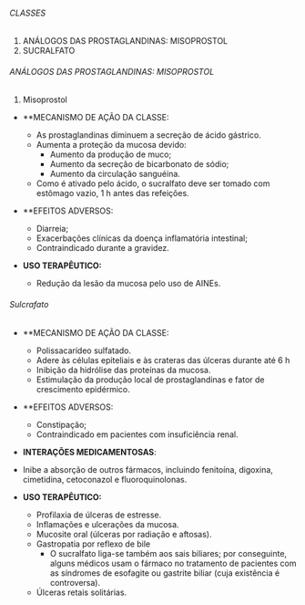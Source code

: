 
###### CLASSES
1. ANÁLOGOS DAS PROSTAGLANDINAS: MISOPROSTOL
2. SUCRALFATO

###### ANÁLOGOS DAS PROSTAGLANDINAS: MISOPROSTOL
1. Misoprostol

- **MECANISMO DE AÇÃO DA CLASSE:
	- As prostaglandinas diminuem a secreção de ácido gástrico. 
	- Aumenta a proteção da mucosa devido: 
		- Aumento da produção de muco; 
		- Aumento da secreção de bicarbonato de sódio;
		- Aumento da circulação sanguéina. 
	- Como é ativado pelo ácido, o sucralfato deve ser tomado com estômago vazio, 1 h antes das refeições.

- **EFEITOS ADVERSOS:
	- Diarreia;
	- Exacerbações clínicas da doença inflamatória intestinal;
	- Contraindicado durante a gravidez. 

- **USO TERAPÊUTICO:** 
	- Redução da lesão da mucosa pelo uso de AINEs. 

###### Sulcrafato
- **MECANISMO DE AÇÃO DA CLASSE:
	- Polissacarídeo sulfatado. 
	- Adere às células epiteliais e às crateras das úlceras durante até 6 h
	- Inibição da hidrólise das proteínas da mucosa.
	- Estimulação da produção local de prostaglandinas e fator de crescimento epidérmico.

- **EFEITOS ADVERSOS:
	- Constipação;
	- Contraindicado em pacientes com insuficiência renal. 

- **INTERAÇÕES MEDICAMENTOSAS**:
- Inibe a absorção de outros fármacos, incluindo fenitoína, digoxina, cimetidina, cetoconazol e fluoroquinolonas.

- **USO TERAPÊUTICO:** 
	- Profilaxia de úlceras de estresse.
	- Inflamações e ulcerações da mucosa. 
	- Mucosite oral (úlceras por radiação e aftosas).
	- Gastropatia por reflexo de bile
		- O sucralfato liga-se também aos sais biliares; por conseguinte, alguns médicos usam o fármaco no tratamento de pacientes com as síndromes de esofagite ou gastrite biliar (cuja existência é controversa).
	- Úlceras retais solitárias.

